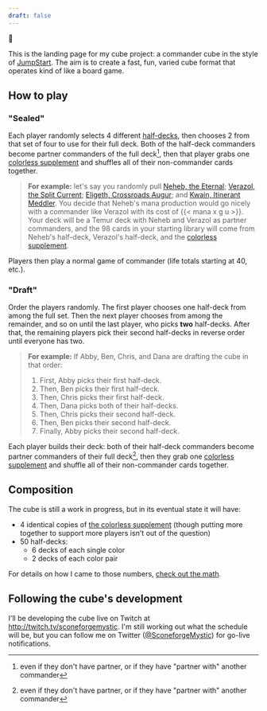 ```yaml
---
draft: false
---
```


:wave:

This is the landing page for my cube project: a commander cube in the style of [JumpStart][jumpstart]. The aim is to create a fast, fun, varied cube format that operates kind of like a board game.

[jumpstart]: https://magic.wizards.com/en/articles/archive/news/introducing-jumpstart-new-way-play-magic-2020-02-20

## How to play

### "Sealed"

Each player randomly selects 4 different [half-decks](/decks), then chooses 2 from that set of four to use for their full deck. Both of the half-deck commanders become partner commanders of the full deck[^1], then that player grabs one [colorless supplement][c-supplement] and shuffles all of their non-commander cards together.

> **For example:** let's say you randomly pull [Neheb, the Eternal][neheb]; [Verazol, the Split Current][verazol]; [Eligeth, Crossroads Augur][eligeth]; and [Kwain, Itinerant Meddler][kwain]. You decide that Neheb's mana production would go nicely with a commander like Verazol with its cost of {{< mana x g u >}}. Your deck will be a Temur deck with Neheb and Verazol as partner commanders, and the 98 cards in your starting library will come from Neheb's half-deck, Verazol's half-deck, and the [colorless supplement][c-supplement].

Players then play a normal game of commander (life totals starting at 40, etc.).

[neheb]: /decks/19-burn
[verazol]: /decks/49-kicker
[eligeth]: /decks/07-scry-bal
[kwain]: /decks/31-wu-control

### "Draft"

Order the players randomly. The first player chooses one half-deck from among the full set. Then the next player chooses from among the remainder, and so on until the last player, who picks **two** half-decks. After that, the remaining players pick their second half-decks in reverse order until everyone has two.

> **For example:** If Abby, Ben, Chris, and Dana are drafting the cube in that order:
>
>   1. First, Abby picks their first half-deck.
>   2. Then, Ben picks their first half-deck.
>   3. Then, Chris picks their first half-deck.
>   4. Then, Dana picks both of their half-decks.
>   5. Then, Chris picks their second half-deck.
>   6. Then, Ben picks their second half-deck.
>   7. Finally, Abby picks their second half-deck.

Each player builds their deck: both of their half-deck commanders become partner commanders of their full deck[^1], then they grab one [colorless supplement][c-supplement] and shuffle all of their non-commander cards together.

## Composition

The cube is still a work in progress, but in its eventual state it will have:

  - 4 identical copies of [the colorless supplement][c-supplement] (though putting more together to support more players isn't out of the question)
  - 50 half-decks:
      - 6 decks of each single color
      - 2 decks of each color pair

For details on how I came to those numbers, [check out the math](/math).

## Following the cube's development

I'll be developing the cube live on Twitch at http://twitch.tv/sconeforgemystic. I'm still working out what the schedule will be, but you can follow me on Twitter ([@SconeforgeMystic](https://twitter.com/sconeforgemystic)) for go-live notifications.

[c-supplement]: /decks/00-colorless-supplement
[^1]: even if they don't have partner, or if they have "partner with" another commander